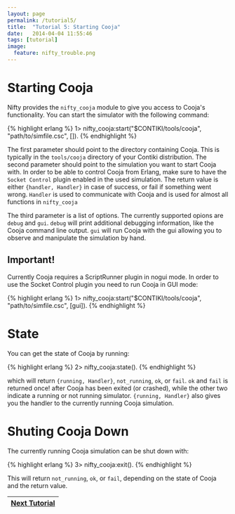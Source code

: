 ```yaml
---
layout: page
permalink: /tutorial5/
title:  "Tutorial 5: Starting Cooja"
date:   2014-04-04 11:55:46
tags: [tutorial]
image:
  feature: nifty_trouble.png
---
```


# Starting Cooja
Nifty provides the `nifty_cooja` module to give you access to Cooja's functionality. You can start the simulator with the following command:

{% highlight erlang %}
1> nifty_cooja:start("$CONTIKI/tools/cooja",
                     "path/to/simfile.csc", []).
{% endhighlight %}

The first parameter should point to the directory containing Cooja. This is typically in the `tools/cooja` directory of your Contiki distribution. The second parameter should point to the simulation you want to start Cooja with. In order to be able to control Cooja from Erlang, make sure to have the `Socket Control` plugin enabled in the used simulation. The return value is either `{handler, Handler}` in case of success, or fail if something went wrong.  `Handler` is used to communicate with Cooja and is used for almost all functions in `nifty_cooja`

The third parameter is a list of options. The currently supported opions are `debug` and `gui`. `debug` will print additional debugging information, like the Cooja command line output. `gui` will run Cooja with the gui allowing you to observe and manipulate the simulation by hand. 

## Important!
Currently Cooja requires a ScriptRunner plugin in nogui mode. In order to use the Socket Control plugin you need to run Cooja in GUI mode:

{% highlight erlang %}
1> nifty_cooja:start("$CONTIKI/tools/cooja",
                     "path/to/simfile.csc", [gui]).
{% endhighlight %}

# State
You can get the state of Cooja by running:

{% highlight erlang %}
2> nifty_cooja:state().
{% endhighlight %}

which will return `{running, Handler}`, `not_running`, `ok`, or `fail`. `ok` and `fail` is returned once! after Cooja has been exited (or crashed), while the other two indicate a running or not running simulator. `{running, Handler}` also gives you the handler to the currently running Cooja simulation.

# Shuting Cooja Down
The currently running Cooja simulation can be shut down with:

{% highlight erlang %}
3> nifty_cooja:exit().
{% endhighlight %}

This will return `not_running`, `ok`, or `fail`, depending on the state of Cooja and the return value.


| <a  href="{{ site.url }}/tutorial6">Next Tutorial</a> |
|-------------------------------------------------------|
